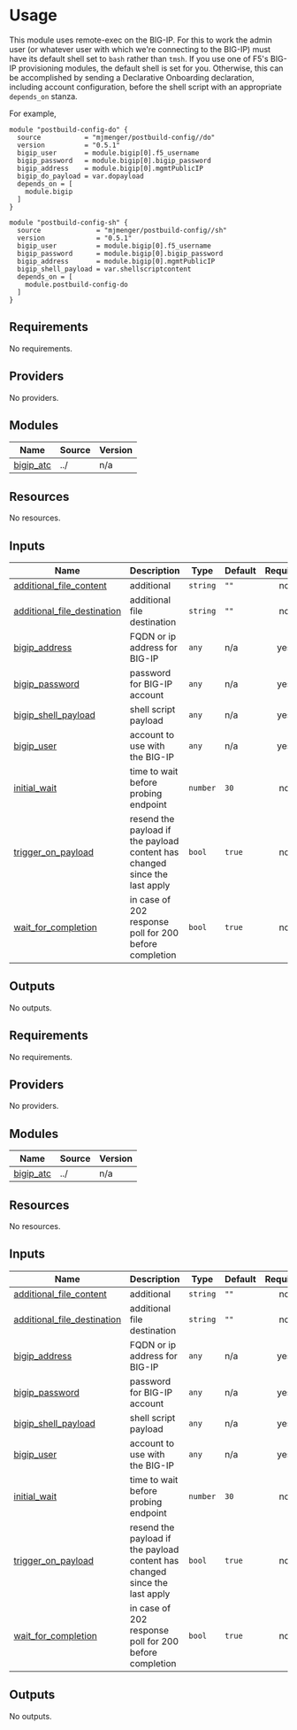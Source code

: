# Usage
This module uses remote-exec on the BIG-IP. For this to work the admin user (or whatever user with which we're connecting to the BIG-IP) must have its default shell set to ```bash``` rather than ```tmsh```. If you use one of F5's BIG-IP provisioning modules, the default shell is set for you. Otherwise, this can be accomplished by sending a Declarative Onboarding declaration, including account configuration, before the shell script with an appropriate ```depends_on``` stanza.

For example,
```hcl
module "postbuild-config-do" {
  source           = "mjmenger/postbuild-config//do"
  version          = "0.5.1"
  bigip_user       = module.bigip[0].f5_username
  bigip_password   = module.bigip[0].bigip_password
  bigip_address    = module.bigip[0].mgmtPublicIP
  bigip_do_payload = var.dopayload
  depends_on = [
    module.bigip
  ]
}

module "postbuild-config-sh" {
  source              = "mjmenger/postbuild-config//sh"
  version             = "0.5.1"
  bigip_user          = module.bigip[0].f5_username
  bigip_password      = module.bigip[0].bigip_password
  bigip_address       = module.bigip[0].mgmtPublicIP
  bigip_shell_payload = var.shellscriptcontent
  depends_on = [
    module.postbuild-config-do
  ]
}

```


<!--- BEGIN_TF_DOCS --->
## Requirements

No requirements.

## Providers

No providers.

## Modules

| Name | Source | Version |
|------|--------|---------|
| <a name="module_bigip_atc"></a> [bigip\_atc](#module\_bigip\_atc) | ../ | n/a |

## Resources

No resources.

## Inputs

| Name | Description | Type | Default | Required |
|------|-------------|------|---------|:--------:|
| <a name="input_additional_file_content"></a> [additional\_file\_content](#input\_additional\_file\_content) | additional | `string` | `""` | no |
| <a name="input_additional_file_destination"></a> [additional\_file\_destination](#input\_additional\_file\_destination) | additional file destination | `string` | `""` | no |
| <a name="input_bigip_address"></a> [bigip\_address](#input\_bigip\_address) | FQDN or ip address for BIG-IP | `any` | n/a | yes |
| <a name="input_bigip_password"></a> [bigip\_password](#input\_bigip\_password) | password for BIG-IP account | `any` | n/a | yes |
| <a name="input_bigip_shell_payload"></a> [bigip\_shell\_payload](#input\_bigip\_shell\_payload) | shell script payload | `any` | n/a | yes |
| <a name="input_bigip_user"></a> [bigip\_user](#input\_bigip\_user) | account to use with the BIG-IP | `any` | n/a | yes |
| <a name="input_initial_wait"></a> [initial\_wait](#input\_initial\_wait) | time to wait before probing endpoint | `number` | `30` | no |
| <a name="input_trigger_on_payload"></a> [trigger\_on\_payload](#input\_trigger\_on\_payload) | resend the payload if the payload content has changed since the last apply | `bool` | `true` | no |
| <a name="input_wait_for_completion"></a> [wait\_for\_completion](#input\_wait\_for\_completion) | in case of 202 response poll for 200 before completion | `bool` | `true` | no |

## Outputs

No outputs.

<!--- END_TF_DOCS --->


<!-- BEGIN_TF_DOCS -->
## Requirements

No requirements.

## Providers

No providers.

## Modules

| Name | Source | Version |
|------|--------|---------|
| <a name="module_bigip_atc"></a> [bigip\_atc](#module\_bigip\_atc) | ../ | n/a |

## Resources

No resources.

## Inputs

| Name | Description | Type | Default | Required |
|------|-------------|------|---------|:--------:|
| <a name="input_additional_file_content"></a> [additional\_file\_content](#input\_additional\_file\_content) | additional | `string` | `""` | no |
| <a name="input_additional_file_destination"></a> [additional\_file\_destination](#input\_additional\_file\_destination) | additional file destination | `string` | `""` | no |
| <a name="input_bigip_address"></a> [bigip\_address](#input\_bigip\_address) | FQDN or ip address for BIG-IP | `any` | n/a | yes |
| <a name="input_bigip_password"></a> [bigip\_password](#input\_bigip\_password) | password for BIG-IP account | `any` | n/a | yes |
| <a name="input_bigip_shell_payload"></a> [bigip\_shell\_payload](#input\_bigip\_shell\_payload) | shell script payload | `any` | n/a | yes |
| <a name="input_bigip_user"></a> [bigip\_user](#input\_bigip\_user) | account to use with the BIG-IP | `any` | n/a | yes |
| <a name="input_initial_wait"></a> [initial\_wait](#input\_initial\_wait) | time to wait before probing endpoint | `number` | `30` | no |
| <a name="input_trigger_on_payload"></a> [trigger\_on\_payload](#input\_trigger\_on\_payload) | resend the payload if the payload content has changed since the last apply | `bool` | `true` | no |
| <a name="input_wait_for_completion"></a> [wait\_for\_completion](#input\_wait\_for\_completion) | in case of 202 response poll for 200 before completion | `bool` | `true` | no |

## Outputs

No outputs.
<!-- END_TF_DOCS -->